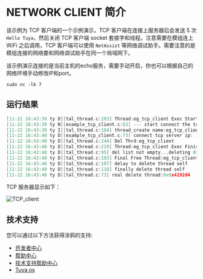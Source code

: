 # NETWORK CLIENT 简介

该示例为 TCP 客户端的一个示例演示，TCP 客户端在连接上服务器后会发送 5 次 `Hello Tuya`，然后关闭 TCP 客户端 socket 套接字和线程。注意需要在模组连上 WiFi 之后调用，TCP 客户端可以使用 `NetAssist` 等网络调试助手。需要注意的是模组连接的网络要和网络调试助手在同一个局域网下。

该示例演示连接的是当前主机的echo服务，需要手动开启，你也可以根据自己的网络环境手动修改IP和port。
```
sudo nc -lk 7
```

## 运行结果

```c
[11-22 16:43:39 ty D][tal_thread.c:203] Thread:eg_tcp_client Exec Start. Set to Running Stat
[11-22 16:43:39 ty N][example_tcp_client.c:63] --- start connect the tcp server 127.0.0.1 port 7
[11-22 16:43:39 ty I][tal_thread.c:184] thread_create name:eg_tcp_client,stackDepth:3072,totalstackDepth:42496,priority:3
[11-22 16:43:40 ty D][example_tcp_client.c:73] connect tcp server ip: 127.0.0.1, port: 7
[11-22 16:43:48 ty D][tal_thread.c:244] Del Thrd:eg_tcp_client
[11-22 16:43:48 ty D][tal_thread.c:219] Thread:eg_tcp_client Exec Finish. Set to Del Stat
[11-22 16:43:48 ty D][tal_thread.c:95] del list not empty...deleting 0x42fc00, next 0x42fd88
[11-22 16:43:48 ty D][tal_thread.c:103] Final Free Thread:eg_tcp_client, is_self:1
[11-22 16:43:48 ty D][tal_thread.c:107] delay to delete thread self
[11-22 16:43:48 ty D][tal_thread.c:118] finally delete thread self
[11-22 16:43:48 ty D][tal_thread.c:73] real delete thread:0x0x4192d4
```

TCP 服务器显示如下：

![TCP_client](https://images.tuyacn.com/fe-static/docs/img/d0f49c56-bced-4efa-b61d-8a828eb36273.png)

## 技术支持

您可以通过以下方法获得涂鸦的支持:

* [开发者中心](https://developer.tuya.com)
* [帮助中心](https://support.tuya.com/help)
* [技术支持帮助中心](https://service.console.tuya.com)
* [Tuya os](https://developer.tuya.com/cn/tuyaos)
